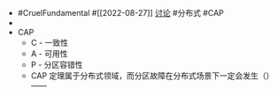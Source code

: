 - #CruelFundamental #[[2022-08-27]] [讨论](https://github.com/CYZH1307/CruelFundamental/tree/main/homework/202208/27) #分布式 #CAP
-
- CAP
	- C - 一致性
	- A - 可用性
	- P - 分区容错性
	- CAP 定理属于分布式领域，而分区故障在分布式场景下一定会发生（）——